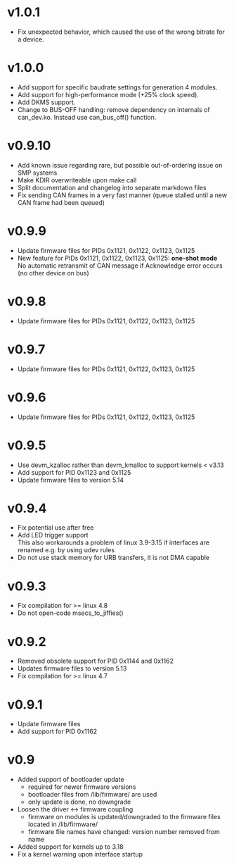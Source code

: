 # v1.0.1
* Fix unexpected behavior, which caused the use of the wrong bitrate for a device.

# v1.0.0
* Add support for specific baudrate settings for generation 4 modules.
* Add support for high-performance mode (+25% clock speed).
* Add DKMS support.
* Change to BUS-OFF handling: remove dependency on internals of can_dev.ko.
  Instead use can_bus_off() function.

# v0.9.10
* Add known issue regarding rare, but possible out-of-ordering issue on SMP systems
* Make KDIR overwriteable upon make call
* Split documentation and changelog into separate markdown files
* Fix sending CAN frames in a very fast manner (queue stalled until a new
  CAN frame had been queued)

# v0.9.9
* Update firmware files for PIDs 0x1121, 0x1122, 0x1123, 0x1125
* New feature for PIDs 0x1121, 0x1122, 0x1123, 0x1125: **one-shot mode**<br>
  No automatic retransmit of CAN message if Acknowledge error occurs
  (no other device on bus)

# v0.9.8
* Update firmware files for PIDs 0x1121, 0x1122, 0x1123, 0x1125

# v0.9.7
* Update firmware files for PIDs 0x1121, 0x1122, 0x1123, 0x1125

# v0.9.6
* Update firmware files for PIDs 0x1121, 0x1122, 0x1123, 0x1125

# v0.9.5
* Use devm_kzalloc rather than devm_kmalloc to support kernels < v3.13
* Add support for PID 0x1123 and 0x1125
* Update firmware files to version 5.14

# v0.9.4
* Fix potential use after free
* Add LED trigger support<br>
  This also workarounds a problem of linux 3.9-3.15 if interfaces are renamed
  e.g. by using udev rules
* Do not use stack memory for URB transfers, it is not DMA capable

# v0.9.3
* Fix compilation for >= linux 4.8
* Do not open-code msecs_to_jiffies()

# v0.9.2
* Removed obsolete support for PID 0x1144 and 0x1162
* Updates firmware files to version 5.13
* Fix compilation for >= linux 4.7

# v0.9.1
* Update firmware files
* Add support for PID 0x1162

# v0.9
* Added support of bootloader update
  * required for newer firmware versions
  * bootloader files from /lib/firmware/ are used
  * only update is done, no downgrade
* Loosen the driver <-> firmware coupling
  * firmware on modules is updated/downgraded to the firmware files located
    in /lib/firmware/
  * firmware file names have changed: version number removed from name
* Added support for kernels up to 3.18
* Fix a kernel warning upon interface startup
